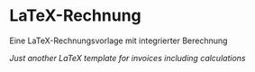 # LaTeX-Rechnung

Eine LaTeX-Rechnungsvorlage mit integrierter Berechnung

*Just another LaTeX template for invoices including calculations*
